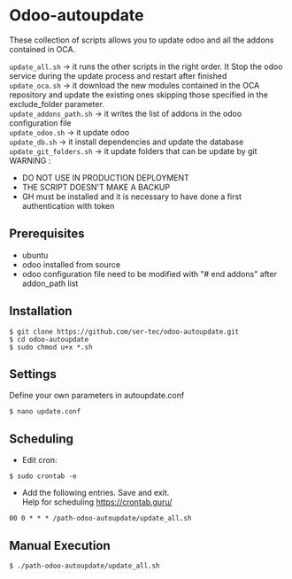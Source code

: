 # Odoo-autoupdate
These collection of scripts allows you to update odoo and all the addons contained in OCA.

```update_all.sh``` -> it runs the other scripts in the right order. It Stop the odoo service during the update process and restart after finished<br/>
```update_oca.sh``` -> it download the new modules contained in the OCA repository and update the existing ones skipping those specified in the exclude_folder parameter.<br/>
```update_addons_path.sh``` -> it writes the list of addons in the odoo configuration file <br/>
```update_odoo.sh``` -> it update odoo<br/>
```update_db.sh``` -> it install dependencies and update the database<br/>
```update_git_folders.sh``` -> it update folders that can be update by git
WARNING : 
* DO NOT USE IN PRODUCTION DEPLOYMENT
* THE SCRIPT DOESN'T MAKE A BACKUP
* GH must be installed and it is necessary to have done a first authentication with token


## Prerequisites 
* ubuntu
* odoo installed from source
* odoo configuration file need to be modified with "# end addons" after addon_path list

## Installation

```
$ git clone https://github.com/ser-tec/odoo-autoupdate.git
$ cd odoo-autoupdate
$ sudo chmod u+x *.sh
```

## Settings

Define your own parameters in autoupdate.conf
```
$ nano update.conf
```

## Scheduling
* Edit cron:
```
$ sudo crontab -e
```
* Add the following entries. Save and exit.<br/> 
Help for scheduling https://crontab.guru/
```
00 0 * * * /path-odoo-autoupdate/update_all.sh
```

## Manual Execution
```
$ ./path-odoo-autoupdate/update_all.sh 
```
